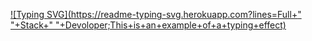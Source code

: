 [![Typing SVG](https://readme-typing-svg.herokuapp.com?lines=Full+" "+Stack+" "+Devoloper;This+is+an+example+of+a+typing+effect)](https://git.io/typing-svg)
